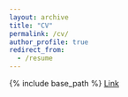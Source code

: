 ```yaml
---
layout: archive
title: "CV"
permalink: /cv/
author_profile: true
redirect_from:
  - /resume
---
```


{% include base_path %}
[Link](https://jiandongtian.github.io/Curriculum_Vitae--Jiandong_Tian.pdf)
